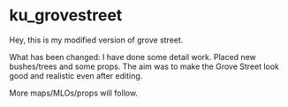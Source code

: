 # ku_grovestreet

Hey, this is my modified version of grove street.

What has been changed:
I have done some detail work. Placed new bushes/trees and some props. The aim was to make the Grove Street look good and realistic even after editing.

More maps/MLOs/props will follow.
